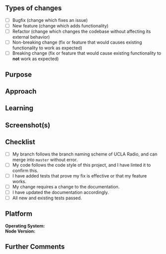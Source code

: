 <!--- Be sure to add a descriptive title above! -->

## Types of changes
<!--- What types of changes does your code introduce to UCLA Radio? Put an `x` in the boxes that apply. -->

- [ ] Bugfix (change which fixes an issue)
- [ ] New feature (change which adds functionality)
- [ ] Refactor (change which changes the codebase without affecting its external behavior)
- [ ] Non-breaking change (fix or feature that would causes existing functionality to work as expected)
- [ ] Breaking change (fix or feature that would cause existing functionality to __not__ work as expected)

## Purpose
<!--- Describe the problem or feature. Link to the issue(s) fixed by this pull request if applicable. -->

## Approach
<!--- How does your change address the problem? -->

## Learning
<!--- Describe the research stage. Link to any blog posts, video, patterns, libraries, addons, or other resources that helped you to solve this problem. -->

## Screenshot(s) <!--- (if applicable--you can delete otherwise) -->
<!--- Include a screenshot here if the change you made changes the look of the site in any way! -->

## Checklist
<!--- Put an `x` in the boxes that apply. You can also fill these out after creating the PR. If you're unsure about any of them, don't hesitate to ask. We're here to help! This is simply a reminder of what we are going to look for before merging your code. -->

- [ ] My branch follows the branch naming scheme of UCLA Radio, and can merge into `master` without error.
- [ ] My code follows the code style of this project, and I have linted it to confirm this.
- [ ] I have added tests that prove my fix is effective or that my feature works.
- [ ] My change requires a change to the documentation.
- [ ] I have updated the documentation accordingly.
- [ ] All new and existing tests passed.

## Platform
__Operating System:__ <!--- e.g., macOS Sierra, 12.10.5 -->  
__Node Version:__ <!--- e.g., v6.11.0 -->

## Further Comments
<!--- Please add anything that you'd like to say that you didn't already get a chance to. -->
